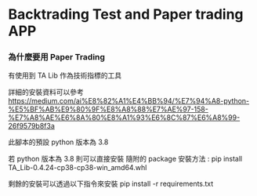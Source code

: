 # Backtrading Test and Paper trading APP
### 為什麼要用 Paper Trading



有使用到 TA Lib 作為技術指標的工具



詳細的安裝資料可以參考
https://medium.com/ai%E8%82%A1%E4%BB%94/%E7%94%A8-python-%E5%BF%AB%E9%80%9F%E8%A8%88%E7%AE%97-158-%E7%A8%AE%E6%8A%80%E8%A1%93%E6%8C%87%E6%A8%99-26f9579b8f3a

此腳本的預設 python 版本為 3.8

若 python 版本為 3.8 則可以直接安裝 隨附的 package
安裝方法 :
pip install TA_Lib-0.4.24-cp38-cp38-win_amd64.whl

剩餘的安裝可以透過以下指令來安裝
pip install -r requirements.txt